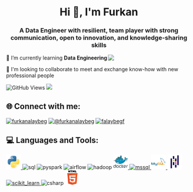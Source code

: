 <h1 align="center">Hi 👋, I'm Furkan</h1>
<h3 align="center">A Data Engineer with resilient, team player with strong communication, open to innovation, and knowledge-sharing skills</h3>

<div class='container'>
<div>
<img align="right" style="height: auto; width: 45%; class="img" src="https://github-readme-stats.vercel.app/api?username=falaybeg&show_icons=true&theme=radical" /><div>




🌱 I’m currently learning **Data Engineering**

👯 I'm looking to collaborate to meet and exchange know-how with new professional people

![GitHub Views](https://komarev.com/ghpvc/?username=falaybeg&color=db5a6b)
[![](https://visitcount.itsvg.in/api?id=falaybeg&icon=0&color=0)](https://visitcount.itsvg.in)

## 🌐 Connect with me:

<p align="left">
<a href="https://linkedin.com/in/furkanalaybeg" target="blank"><img align="center" src="https://cdn-icons-png.flaticon.com/512/174/174857.png" alt="furkanalaybeg" heimervght="30" width="30" /></a>
<a href="https://medium.com/@furkanalaybeg" target="blank"><img align="center" src="https://cdn.jsdelivr.net/npm/simple-icons@3.1.0/icons/medium.svg" alt="@furkanalaybeg" height="30" width="40" /></a>
<a href="https://www.hackerrank.com/falaybeg" target="blank"><img align="center" src="https://raw.githubusercontent.com/rahuldkjain/github-profile-readme-generator/master/src/images/icons/Social/hackerrank.svg" alt="falaybegf" height="30" width="40" /></a>
</p>


## 💻 Languages and Tools:





<p align="left"> 
 <!-- Python -->
  <a href="https://www.python.org" target="_blank" rel="noreferrer">
    <img src="https://raw.githubusercontent.com/devicons/devicon/master/icons/python/python-original.svg" alt="python" width="40" height="40"/>
  </a> 
<!-- SQL -->
<img src="https://cdn-icons-png.flaticon.com/512/29/29594.png" alt="sql" width="40" height="40"/>
    <!-- PySpark -->
  <img src="https://pica.zhimg.com/v2-3085ae6350bfb6f350466665da879630_720w.jpg?source=172ae18b" alt="pyspark" width="40" height="40"/>

<!-- Apache Airflow -->
  <img src="https://static-00.iconduck.com/assets.00/airflow-icon-512x512-tpr318yf.png" alt="airflow" width="40" height="40"/>
  <!-- Hadoop -->
  <img src="https://www.vectorlogo.zone/logos/apache_hadoop/apache_hadoop-icon.svg" alt="hadoop" width="40" height="40"/>
  <!-- Docker -->
  <a href="https://www.docker.com/" target="_blank" rel="noreferrer">
    <img src="https://raw.githubusercontent.com/devicons/devicon/master/icons/docker/docker-original-wordmark.svg" alt="docker" width="40" height="40"/>
    </a> 
  <!-- Microsoft SQL Server -->
  <a href="https://www.microsoft.com/en-us/sql-server" target="_blank" rel="noreferrer">
    <img src="https://www.svgrepo.com/show/303229/microsoft-sql-server-logo.svg" alt="mssql" width="40" height="40"/>
  </a> 
   <!-- MySQL -->
  <a href="https://www.mysql.com/" target="_blank" rel="noreferrer">
    <img src="https://raw.githubusercontent.com/devicons/devicon/master/icons/mysql/mysql-original-wordmark.svg" alt="mysql" width="40" height="40"/>
  </a> 
  <!-- Pandas -->
  <a href="https://pandas.pydata.org/" target="_blank" rel="noreferrer">
    <img src="https://raw.githubusercontent.com/devicons/devicon/2ae2a900d2f041da66e950e4d48052658d850630/icons/pandas/pandas-original.svg" alt="pandas" width="40" height="40"/>
  </a> 
 <!-- Scikit-learn -->
  <a href="https://scikit-learn.org/" target="_blank" rel="noreferrer">
    <img src="https://upload.wikimedia.org/wikipedia/commons/0/05/Scikit_learn_logo_small.svg" alt="scikit_learn" width="40" height="40"/>
  </a> 
    <!-- C# -->
  <img src="https://img.icons8.com/color/48/000000/c-sharp-logo.png" alt="csharp" width="40" height="40"/>
    <!-- HTML5 -->
  <a href="https://www.w3.org/html/" target="_blank" rel="noreferrer">
    <img src="https://raw.githubusercontent.com/devicons/devicon/master/icons/html5/html5-original-wordmark.svg" alt="html5" width="40" height="40"/>
  </a> 
</p>
